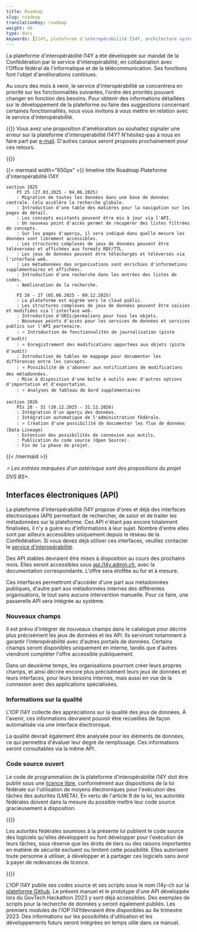 ```yaml
---
title: Roadmap
slug: roadmap
translationKey: roadmap
weight: 40
type: docs
keywords: [I14Y, plateforme d'interopérabilité I14Y, architecture système, technique, base de données, banque de données]
---
```


La plateforme d'interopérabilité I14Y a été développée sur mandat de la Confédération par le service d'interopérabilité, en collaboration avec l'Office fédéral de l'informatique et de la télécommunication. Ses fonctions font l'objet d'améliorations continues. 

Au cours des mois à venir, le service d'interopérabilité se concentrera en priorité sur les fonctionnalités suivantes, l'ordre des priorités pouvant changer en fonction des besoins. Pour obtenir des informations détaillées sur le développement de la plateforme ou faire des suggestions concernant certaines fonctionnalités, nous vous invitons à vous mettre en relation avec le service d'interopérabilité.

{{<alert title="Votre avis nous intéresse!" color="success">}}
Vous avez une proposition d'amélioration ou souhaitez signaler une erreur sur la plateforme d'interopérabilité I14Y? N'hésitez-pas à nous en faire part par [e-mail](mailto:i14y@bfs.admin.ch). D'autres canaux seront proposés prochainement pour ces retours. 

{{</alert>}}

{{< mermaid width="650px" >}}
timeline
    title Roadmap Plateforme d'interopérabilité I14Y
    
    section 2025
        PI 25 (27.03.2025 - 04.06.2025)
        : Migration de toutes les données dans une base de données centrale. Cela accélère la recherche globale.
        : Introduction d'une table des matières pour la navigation sur les pages de détail.
        : Les concepts existants peuvent être mis à jour via l'API.
        : Un nouveau point d'accès permet de récupérer des listes filtrées de concepts.
        : Sur les pages d'aperçu, il sera indiqué dans quelle mesure les données sont librement accessibles.
        : Les structures complexes de jeux de données peuvent être téléversées et affichées aux formats RDF/TTL.
        : Les jeux de données peuvent être téléchargés et téléversés via l'interface web.
        : Les métadonnées des organisations sont enrichies d'informations supplémentaires et affichées.
        : Introduction d'une recherche dans les entrées des listes de codes.
        : Amélioration de la recherche.
        
        PI 26 - 27 (05.06.2025 - 09.12.2025)
        : La plateforme est migrée vers le cloud public.
        : Les structures complexes de jeux de données peuvent être saisies et modifiées via l'interface web.
        : Introduction d'URIs/permaliens pour tous les objets.
        : Nouveaux points d'accès pour les services de données et services publics sur l'API partenaire.
        : ⭐ Introduction de fonctionnalités de journalisation (piste d'audit)
        : ⭐ Enregistrement des modifications apportées aux objets (piste d'audit)
        : Introduction de tables de mappage pour documenter les différences entre les concepts.
        : ⭐ Possibilité de s'abonner aux notifications de modifications des métadonnées.
        : Mise à disposition d'une boîte à outils avec d'autres options d'importation et d'exportation.
        : ⭐ Analyses de tableau de bord supplémentaires
  
    section 2026
        PIs 28 - 31 (10.12.2025 - 31.12.2026)
        : Intégration d'un aperçu des données.
        : Intégration automatique de l'administration fédérale.
        : ⭐ Création d'une possibilité de documenter les flux de données (Data Lineage)
        : Extension des possibilités de connexion aux outils.
        : Publication du code source (Open Source).
        : Fin de la phase de projet.
{{< /mermaid >}}

*⭐ Les entrées marquées d'un astérisque sont des propositions du projet DVS BS+.*

## Interfaces électroniques (API)
La plateforme d'interopérabilité I14Y propose d'ores et déjà des interfaces électroniques (API) permettant de rechercher, de saisir et de traiter les métadonnées sur la plateforme. Ces API n'étant pas encore totalement finalisées, il n'y a guère eu d'informations à leur sujet. Nombre d'entre elles sont par ailleurs accessibles uniquement depuis le réseau de la Confédération. Si vous devez déjà utiliser ces interfaces, veuillez contacter le [service d'interopérabilité](mailto:i14y@bfs.admin.ch).  

Des API stables devraient être mises à disposition au cours des prochains mois. Elles seront accessibles sous [api.i14y.admin.ch](https://api.i14y.admin.ch), avec la documentation correspondante. L'offre sera étoffée au fur et à mesure. 

Ces interfaces permettront d'accéder d'une part aux métadonnées publiques, d'autre part aux métadonnées internes des différentes organisations, le tout sans aucune intervention manuelle. Pour ce faire, une passerelle API sera intégrée au système. 

### Nouveaux champs
Il est prévu d'intégrer de nouveaux champs dans le catalogue pour décrire plus précisément les jeux de données et les API. Ils serviront notamment à garantir l'interopérabilité avec d'autres portails de données. Certains champs seront disponibles uniquement en interne, tandis que d'autres viendront compléter l'offre accessible publiquement. 

Dans un deuxième temps, les organisations pourront créer leurs propres champs, et ainsi décrire encore plus précisément leurs jeux de données et leurs interfaces, pour leurs besoins internes, mais aussi en vue de la connexion avec des applications spécialisées.

### Informations sur la qualité
L'IOP I14Y collecte des appréciations sur la qualité des jeux de données. À l'avenir, ces informations devraient pouvoir être recueillies de façon automatisée via une interface électronique. 

La qualité devrait également être analysée pour les éléments de données, ce qui permettra d'évaluer leur degré de remplissage. Ces informations seront consultables via la même API. 

### Code source ouvert
Le code de programmation de la plateforme d'interopérabilité I14Y doit être publié sous une [licence libre](https://www.gnu.org/licenses), conformément aux dispositions de la loi fédérale
sur l'utilisation de moyens électroniques pour l'exécution des tâches des autorités (LMETA). En vertu de l'article 9 de la loi, les autorités fédérales doivent dans la mesure du possible mettre leur code source gracieusement à disposition. 

{{<card header="Base légale" title="__Art. 9 Logiciels à code source ouvert__" footer="Loi fédérale sur l'utilisation de moyens électroniques pour l'exécution des tâches des autorités [(LMETA)](https://www.fedlex.admin.ch/eli/fga/2023/787/fr#art_9)">}}

Les autorités fédérales soumises à la présente loi publient le code source des logiciels qu'elles développent ou font développer pour l'exécution de leurs tâches, sous réserve que les droits de tiers ou des raisons importantes en matière de sécurité excluent ou limitent cette possibilité. Elles autorisent toute personne à utiliser, à développer et à partager ces logiciels sans avoir à payer de redevances de licence.

{{</card>}}

L'IOP I14Y publie ses codes source et ses scripts sous le nom i14y-ch sur la [plateforme Github](https://github.com/i14y-ch). Le présent manuel et le prototype d'une API développée lors du GovTech Hackathon 2023 y sont déjà accessibles. Des exemples de scripts pour la recherche de données y seront également publiés. Les premiers modules de l'IOP I14Ydevraient être disponibles au 4e trimestre 2023. Des informations sur les possibilités d'utilisation et les développements futurs seront intégrées en temps utile dans ce manuel.